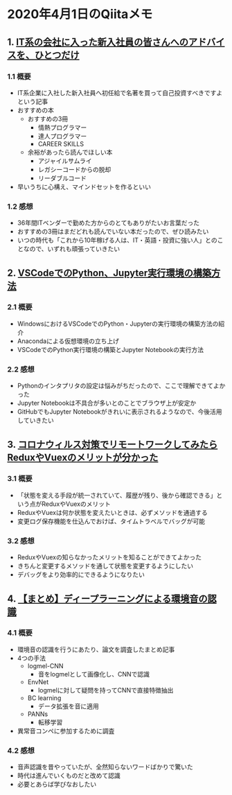 # 2020年4月1日のQiitaメモ

## 1. [IT系の会社に入った新入社員の皆さんへのアドバイスを、ひとつだけ](https://qiita.com/ishida330/items/149d93b9690eb61d0e05)

### 1.1 概要

- IT系企業に入社した新入社員へ初任給で名著を買って自己投資すべきですよという記事
- おすすめの本
  - おすすめの3冊
    - 情熱プログラマー
    - 達人プログラマー
    - CAREER SKILLS
  - 余裕があったら読んでほしい本
    - アジャイルサムライ
    - レガシーコードからの脱却
    - リーダブルコード
- 早いうちに心構え、マインドセットを作るといい

### 1.2 感想

- 36年間ITベンダーで勤めた方からのとてもありがたいお言葉だった
- おすすめの3冊はまだどれも読んでいない本だったので、ぜひ読みたい
- いつの時代も「これから10年稼げる人は、IT・英語・投資に強い人」とのことなので、いずれも頑張っていきたい

## 2. [VSCodeでのPython、Jupyter実行環境の構築方法](https://qiita.com/SolKul/items/f078877acd23bb1ea5b5)

### 2.1 概要

- WindowsにおけるVSCodeでのPython・Jupyterの実行環境の構築方法の紹介
- Anacondaによる仮想環境の立ち上げ
- VSCodeでのPython実行環境の構築とJupyter Notebookの実行方法

### 2.2 感想

- Pythonのインタプリタの設定は悩みがちだったので、ここで理解できてよかった
- Jupyter Notebookは不具合が多いとのことでブラウザ上が安定か
- GitHubでもJupyter Notebookがきれいに表示されるようなので、今後活用していきたい

## 3. [コロナウィルス対策でリモートワークしてみたらReduxやVuexのメリットが分かった](https://qiita.com/Yametaro/items/c2ecc27185c85bebfeb0)

### 3.1 概要

- 「状態を変える手段が統一されていて、履歴が残り、後から確認できる」という点がReduxやVuexのメリット
- ReduxやVuexは何か状態を変えたいときは、必ずメソッドを通過する
- 変更ログ保存機能を仕込んでおけば、タイムトラベルでバッグが可能

### 3.2 感想

- ReduxやVuexの知らなかったメリットを知ることができてよかった
- きちんと変更するメソッドを通して状態を変更するようにしたい
- デバッグをより効率的にできるようになりたい

## 4. [【まとめ】ディープラーニングによる環境音の認識](https://qiita.com/shinmura0/items/6befb83f7cde7b091905)

### 4.1 概要

- 環境音の認識を行うにあたり、論文を調査したまとめ記事
- 4つの手法
  - logmel-CNN
    - 音をlogmelとして画像化し、CNNで認識
  - EnvNet
    - logmelに対して疑問を持ってCNNで直接特徴抽出
  - BC learning
    - データ拡張を音に適用
  - PANNs
    - 転移学習
- 異常音コンペに参加するために調査

### 4.2 感想

- 音声認識を昔やっていたが、全然知らないワードばかりで驚いた
- 時代は進んでいくものだと改めて認識
- 必要とあらば学びなおしたい
